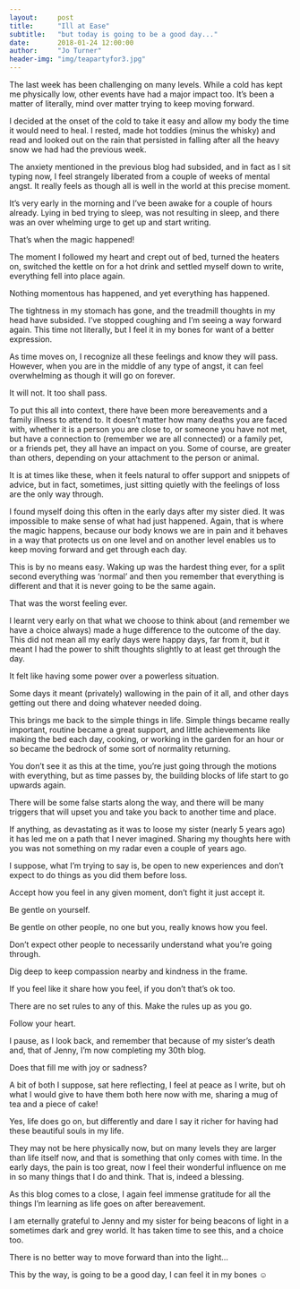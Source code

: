 ```yaml
---
layout:     post
title:      "Ill at Ease"
subtitle:   "but today is going to be a good day..."
date:       2018-01-24 12:00:00
author:     "Jo Turner"
header-img: "img/teapartyfor3.jpg"
---
```

The last week has been challenging on many levels. While a cold has kept me physically low, other events have had a major impact too. It’s been a matter of literally, mind over matter trying to keep moving forward.

I decided at the onset of the cold to take it easy and allow my body the time it would need to heal. I rested, made hot toddies (minus the whisky) and read and looked out on the rain that persisted in falling after all the heavy snow we had had the previous week.

The anxiety mentioned in the previous blog had subsided, and in fact as I sit typing now, I feel strangely liberated from a couple of weeks of mental angst. It really feels as though all is well in the world at this precise moment.

It’s very early in the morning and I’ve been awake for a couple of hours already. Lying in bed trying to sleep, was not resulting in sleep, and there was an over whelming urge to get up and start writing.

That’s when the magic happened!

The moment I followed my heart and crept out of bed, turned the heaters on, switched the kettle on for a hot drink and settled myself down to write, everything fell into place again.

Nothing momentous has happened, and yet everything has happened.

The tightness in my stomach has gone, and the treadmill thoughts in my head have subsided. I’ve stopped coughing and I’m seeing a way forward again. This time not literally, but I feel it in my bones for want of a better expression.

As time moves on, I recognize all these feelings and know they will pass. However, when you are in the middle of any type of angst, it can feel overwhelming as though it will go on forever. 

It will not. It too shall pass.

To put this all into context, there have been more bereavements and a family illness to attend to. It doesn’t matter how many deaths you are faced with, whether it is a person you are close to, or someone you have not met, but have a connection to (remember we are all connected) or a family pet, or a friends pet, they all have an impact on you. Some of course, are greater than others, depending on your attachment to the person or animal.

It is at times like these, when it feels natural to offer support and snippets of advice, but in fact, sometimes, just sitting quietly with the feelings of loss are the only way through.

I found myself doing this often in the early days after my sister died. It was impossible to make sense of what had just happened. Again, that is where the magic happens, because our body knows we are in pain and it behaves in a way that protects us on one level and on another level enables us to keep moving forward and get through each day.

This is by no means easy. Waking up was the hardest thing ever, for a split second everything was ‘normal’ and then you remember that everything is different and that it is never going to be the same again.

That was the worst feeling ever.

I learnt very early on that what we choose to think about (and remember we have a choice always) made a huge difference to the outcome of the day.  This did not mean all my early days were happy days, far from it, but it meant I had the power to shift thoughts slightly to at least get through the day.

It felt like having some power over a powerless situation. 

Some days it meant (privately) wallowing in the pain of it all, and other days getting out there and doing whatever needed doing.

This brings me back to the simple things in life. Simple things became really important, routine became a great support, and little achievements like making the bed each day, cooking, or working in the garden for an hour or so became the bedrock of some sort of normality returning. 

You don’t see it as this at the time, you’re just going through the motions with everything, but as time passes by, the building blocks of life start to go upwards again.

There will be some false starts along the way, and there will be many triggers that will upset you and take you back to another time and place. 

If anything, as devastating as it was to loose my sister (nearly 5 years ago) it has led me on a path that I never imagined. Sharing my thoughts here with you was not something on my radar even a couple of years ago.

I suppose, what I’m trying to say is, be open to new experiences and don’t expect to do things as you did them before loss.

Accept how you feel in any given moment, don’t fight it just accept it.

Be gentle on yourself. 

Be gentle on other people, no one but you, really knows how you feel.

Don’t expect other people to necessarily understand what you’re going through. 

Dig deep to keep compassion nearby and kindness in the frame.

If you feel like it share how you feel, if you don’t that’s ok too.

There are no set rules to any of this. Make the rules up as you go.

Follow your heart. 

I pause, as I look back, and remember that because of my sister’s death and, that of Jenny, I’m now completing my 30th blog. 

Does that fill me with joy or sadness?

A bit of both I suppose, sat here reflecting, I feel at peace as I write, but oh what I would give to have them both here now with me, sharing a mug of tea and a piece of cake!

Yes, life does go on, but differently and dare I say it richer for having had these beautiful souls in my life. 

They may not be here physically now, but on many levels they are larger than life itself now, and that is something that only comes with time. In the early days, the pain is too great, now I feel their wonderful influence on me in so many things that I do and think. That is, indeed a blessing.

As this blog comes to a close, I again feel immense gratitude for all the things I’m learning as life goes on after bereavement.

I am eternally grateful to Jenny and my sister for being beacons of light in a sometimes dark and grey world. It has taken time to see this, and a choice too.

There is no better way to move forward than into the light…

This by the way, is going to be a good day, I can feel it in my bones ☺
